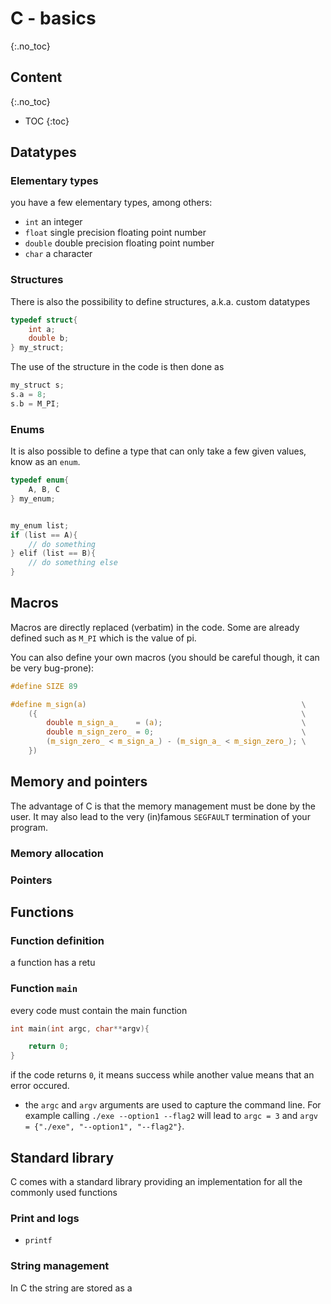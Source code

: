 # C - basics
{:.no_toc}

## Content
{:.no_toc}

* TOC
{:toc}

## Datatypes

### Elementary types
you have a few elementary types, among others:

- `int` an integer
- `float` single precision floating point number
- `double` double precision floating point number
- `char` a character

### Structures

There is also the possibility to define structures, a.k.a. custom datatypes

```c
typedef struct{
    int a;
    double b;
} my_struct;
```

The use of the structure in the code is then done as

```c
my_struct s;
s.a = 8;
s.b = M_PI;
```

### Enums

It is also possible to define a type that can only take a few given values, know as an `enum`.

```c
typedef enum{
    A, B, C
} my_enum;


my_enum list;
if (list == A){
    // do something
} elif (list == B){
    // do something else
}
```


## Macros

Macros are directly replaced (verbatim) in the code.
Some are already defined such as `M_PI` which is the value of pi.

You can also define your own macros (you should be careful though, it can be very bug-prone):

```c
#define SIZE 89

#define m_sign(a)                                                \
    ({                                                           \
        double m_sign_a_    = (a);                               \
        double m_sign_zero_ = 0;                                 \
        (m_sign_zero_ < m_sign_a_) - (m_sign_a_ < m_sign_zero_); \
    })
```

## Memory and pointers

The advantage of C is that the memory management must be done by the user. It may also lead to the very (in)famous `SEGFAULT` termination of your program.

### Memory allocation


### Pointers


## Functions

### Function definition

a function has a retu

### Function `main`

every code must contain the main function
```c
int main(int argc, char**argv){

    return 0;
}
```

if the code returns `0`, it means success while another value means that an error occured.

- the `argc` and `argv` arguments are used to capture the command line. For example calling `./exe --option1 --flag2` will lead to `argc = 3` and `argv = {"./exe", "--option1", "--flag2"}`.



## Standard library

C comes with a standard library providing an implementation for all the commonly used functions

### Print and logs

- `printf`

### String management

In C the string are stored as a 

### 
